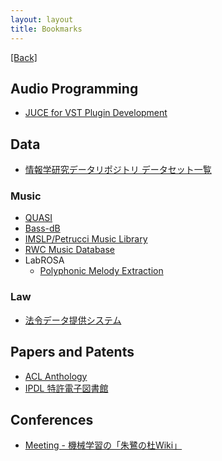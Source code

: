 ```yaml
---
layout: layout
title: Bookmarks
---
```


[[Back]](index.html)

## Audio Programming

+ [JUCE for VST Plugin Development](http://www.redwoodaudio.net/Tutorials/juce_for_vst_development__intro.html)


## Data

+ [情報学研究データリポジトリ データセット一覧](http://www.nii.ac.jp/cscenter/idr/datalist.html)

### Music

+ [QUASI](http://www.tsi.telecom-paristech.fr/aao/en/2012/03/12/quasi/)
+ [Bass-dB](http://bass-db.gforge.inria.fr/BASS-dB/?show=browse&id=mtracks)
+ [IMSLP/Petrucci Music Library](http://imslp.org/)
+ [RWC Music Database](https://staff.aist.go.jp/m.goto/RWC-MDB/)
+ LabROSA
    + [Polyphonic Melody Extraction](http://labrosa.ee.columbia.edu/projects/melody/)

### Law

+ [法令データ提供システム](http://law.e-gov.go.jp/cgi-bin/idxsearch.cgi)

## Papers and Patents

+ [ACL Anthology](http://www.aclweb.org/anthology/index.html)
+ [IPDL 特許電子図書館](http://www.ipdl.inpit.go.jp/homepg.ipdl)

## Conferences

+ [Meeting - 機械学習の「朱鷺の杜Wiki」](http://ibisforest.org/index.php?Meeting)
